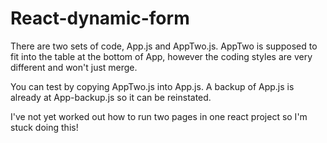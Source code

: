# React-dynamic-form

There are two sets of code, App.js and AppTwo.js. AppTwo is supposed to fit into the table at the bottom of App, however the coding styles are very different and won't just merge.

You can test by copying AppTwo.js into App.js. A backup of App.js is already at App-backup.js so it can be reinstated.

I've not yet worked out how to run two pages in one react project so I'm stuck doing this! 


